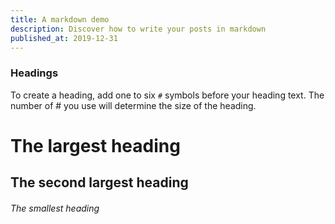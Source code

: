 ```yaml
---
title: A markdown demo
description: Discover how to write your posts in markdown
published_at: 2019-12-31
---
```


### Headings

To create a heading, add one to six `#` symbols before your heading text. The number of # you use will determine the size of the heading.

# The largest heading
## The second largest heading
###### The smallest heading
